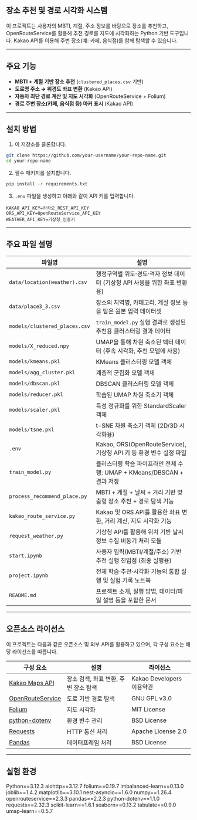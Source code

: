 ## 장소 추천 및 경로 시각화 시스템

이 프로젝트는 사용자의 MBTI, 계절, 주소 정보를 바탕으로 장소를 추천하고, OpenRouteService를 활용해 추천 경로를 지도에 시각화하는 Python 기반 도구입니다. Kakao API를 이용해 주변 장소(예: 카페, 음식점)를 함께 탐색할 수 있습니다.

---

## 주요 기능

- **MBTI + 계절 기반 장소 추천** (`clustered_places.csv` 기반)
- **도로명 주소 → 위경도 좌표 변환** (Kakao API)
- **자동차 최단 경로 계산 및 지도 시각화** (OpenRouteService + Folium)
- **경로 주변 장소(카페, 음식점 등) 마커 표시** (Kakao API)

---

## 설치 방법

1. 이 저장소를 클론합니다.

```bash
git clone https://github.com/your-username/your-repo-name.git
cd your-repo-name
```

2. 필수 패키지를 설치합니다.

```bash
pip install -r requirements.txt
```

3. `.env` 파일을 생성하고 아래와 같이 API 키를 입력합니다.

```env
KAKAO_API_KEY=카카오_REST_API_KEY
ORS_API_KEY=OpenRouteService_API_KEY
WEATHER_API_KEY=기상청_인증키
```

---

## 주요 파일 설명

| 파일명 | 설명 |
|--------|------|
| `data/location(weather).csv` | 행정구역별 위도·경도·격자 정보 데이터 (기상청 API 사용을 위한 좌표 변환용) |
| `data/place3_3.csv` | 장소의 지역명, 카테고리, 계절 정보 등을 담은 원본 입력 데이터셋 |
| `models/clustered_places.csv` | `train_model.py` 실행 결과로 생성된 추천용 클러스터링 결과 데이터 |
| `models/X_reduced.npy` | UMAP을 통해 차원 축소된 벡터 데이터 (후속 시각화, 추천 모델에 사용) |
| `models/kmeans.pkl` | KMeans 클러스터링 모델 객체 |
| `models/agg_cluster.pkl` | 계층적 군집화 모델 객체 |
| `models/dbscan.pkl` | DBSCAN 클러스터링 모델 객체 |
| `models/reducer.pkl` | 학습된 UMAP 차원 축소기 객체 |
| `models/scaler.pkl` | 특성 정규화를 위한 StandardScaler 객체 |
| `models/tsne.pkl` | t-SNE 차원 축소기 객체 (2D/3D 시각화용) |
| `.env` | Kakao, ORS(OpenRouteService), 기상청 API 키 등 환경 변수 설정 파일 |
| `train_model.py` | 클러스터링 학습 파이프라인 전체 수행: UMAP + KMeans/DBSCAN + 결과 저장 |
| `process_recommend_place.py` | MBTI + 계절 + 날씨 + 거리 기반 맞춤형 장소 추천 + 경로 탐색 기능 |
| `kakao_route_service.py` | Kakao 및 ORS API를 활용한 좌표 변환, 거리 계산, 지도 시각화 기능 |
| `request_weather.py` | 기상청 API를 활용해 위치 기반 날씨 정보 수집 비동기 처리 모듈 |
| `start.ipynb` | 사용자 입력(MBTI/계절/주소) 기반 추천 실행 진입점 (최종 실행용) |
| `project.ipynb` | 전체 학습·추천·시각화 기능의 통합 실행 및 실험 기록 노트북 |
| `README.md` | 프로젝트 소개, 실행 방법, 데이터/파일 설명 등을 포함한 문서 |

---

## 오픈소스 라이선스

이 프로젝트는 다음과 같은 오픈소스 및 외부 API를 활용하고 있으며, 각 구성 요소는 해당 라이선스를 따릅니다.

| 구성 요소 | 설명 | 라이선스 |
|-----------|------|----------|
| [Kakao Maps API](https://developers.kakao.com/) | 장소 검색, 좌표 변환, 주변 장소 탐색 | Kakao Developers 이용약관 |
| [OpenRouteService](https://openrouteservice.org/) | 도로 기반 경로 탐색 | GNU GPL v3.0 |
| [Folium](https://python-visualization.github.io/folium/) | 지도 시각화 | MIT License |
| [python-dotenv](https://pypi.org/project/python-dotenv/) | 환경 변수 관리 | BSD License |
| [Requests](https://requests.readthedocs.io/) | HTTP 통신 처리 | Apache License 2.0 |
| [Pandas](https://pandas.pydata.org/) | 데이터프레임 처리 | BSD License |

---

## 실험 환경
Python==3.12.3
aiohttp==3.12.7
folium==0.19.7
imbalanced-learn==0.13.0
joblib==1.4.2
matplotlib==3.10.1
nest-asyncio==1.6.0
numpy==1.26.4
openrouteservice==2.3.3
pandas==2.2.3
python-dotenv==1.1.0
requests==2.32.3
scikit-learn==1.6.1
seaborn==0.13.2
tabulate==0.9.0
umap-learn==0.5.7



